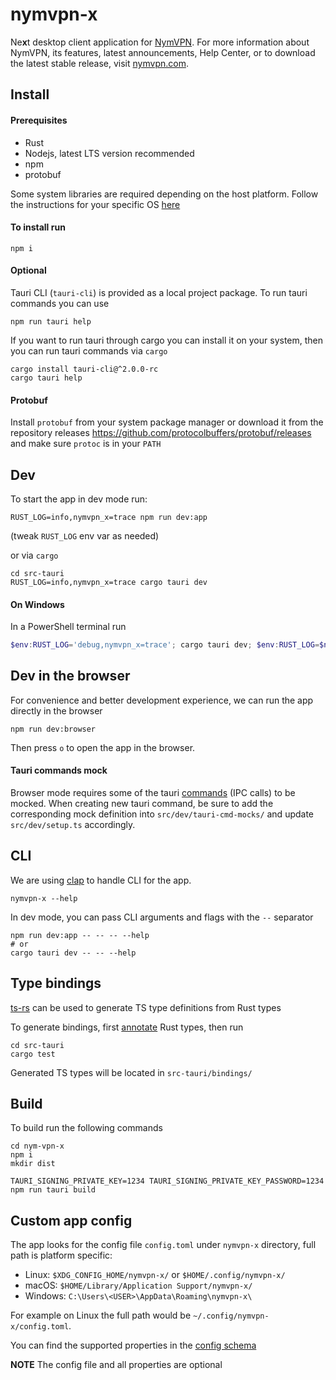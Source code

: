 # nymvpn-x

Ne**x**t desktop client application for [NymVPN](https://nymvpn.com/en). For more information about NymVPN, its features, latest announcements, Help Center, or to download the latest stable release, visit [nymvpn.com](https://nymvpn.com/en).

## Install

#### Prerequisites

- Rust
- Nodejs, latest LTS version recommended
- npm
- protobuf

Some system libraries are required depending on the host platform.
Follow the instructions for your specific OS [here](https://v2.tauri.app/start/prerequisites/)

#### To install run

```
npm i
```

#### Optional

Tauri CLI (`tauri-cli`) is provided as a local project package. To
run tauri commands you can use

```
npm run tauri help
```

If you want to run tauri through cargo you can install it on your
system, then you can run tauri commands via `cargo`

```
cargo install tauri-cli@^2.0.0-rc
cargo tauri help
```

#### Protobuf

Install `protobuf` from your system package manager or download it
from the repository releases
https://github.com/protocolbuffers/protobuf/releases and make sure
`protoc` is in your `PATH`

## Dev

To start the app in dev mode run:

```
RUST_LOG=info,nymvpn_x=trace npm run dev:app
```

(tweak `RUST_LOG` env var as needed)

or via `cargo`

```
cd src-tauri
RUST_LOG=info,nymvpn_x=trace cargo tauri dev
```

#### On Windows

In a PowerShell terminal run

```powershell
$env:RUST_LOG='debug,nymvpn_x=trace'; cargo tauri dev; $env:RUST_LOG=$null
```

## Dev in the browser

For convenience and better development experience, we can run the
app directly in the browser

```
npm run dev:browser
```

Then press `o` to open the app in the browser.

#### Tauri commands mock

Browser mode requires some of the tauri [commands](https://v2.tauri.app/develop/calling-rust/#commands) (IPC calls) to be mocked.
When creating new tauri command, be sure to add the corresponding
mock definition into `src/dev/tauri-cmd-mocks/` and update
`src/dev/setup.ts` accordingly.

## CLI

We are using [clap](https://docs.rs/clap/latest/clap/) to handle CLI for the app.

```shell
nymvpn-x --help
```

In dev mode, you can pass CLI arguments and flags with the `--` separator

```shell
npm run dev:app -- -- -- --help
# or
cargo tauri dev -- -- --help
```

## Type bindings

[ts-rs](https://github.com/Aleph-Alpha/ts-rs) can be used to generate
TS type definitions from Rust types

To generate bindings, first
[annotate](https://github.com/Aleph-Alpha/ts-rs/blob/main/example/src/lib.rs)
Rust types, then run

```
cd src-tauri
cargo test
```

Generated TS types will be located in `src-tauri/bindings/`

## Build

To build run the following commands

```
cd nym-vpn-x
npm i
mkdir dist

TAURI_SIGNING_PRIVATE_KEY=1234 TAURI_SIGNING_PRIVATE_KEY_PASSWORD=1234 npm run tauri build
```

## Custom app config

The app looks for the config file `config.toml` under `nymvpn-x`
directory, full path is platform specific:

- Linux: `$XDG_CONFIG_HOME/nymvpn-x/` or `$HOME/.config/nymvpn-x/`
- macOS: `$HOME/Library/Application Support/nymvpn-x/`
- Windows: `C:\Users\<USER>\AppData\Roaming\nymvpn-x\`

For example on Linux the full path would be
`~/.config/nymvpn-x/config.toml`.

You can find the supported properties in the
[config schema](https://github.com/nymtech/nym-vpn-client/blob/main/nym-vpn-x/src-tauri/src/fs/config.rs)

**NOTE** The config file and all properties are optional
